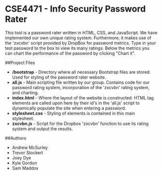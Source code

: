 # CSE4471 - Info Security Password Rater

This tool is a password rater written in HTML, CSS, and JavaScript. We have implemented our own unique rating system. Furthermore, it makes use of the 'zxcvbn' script provided by DropBox for password metrics. Type in your test password to the box to view its many ratings. Below the metrics you can chart the performance of the password by clicking "Chart it".

##Project Files

- __/bootstrap__ - Directory where all necessary Bootstrap files are stored.  Used for styling of the password rater website.
- __all.js__ - Main scripting file written by our group.  Contains code for our password rating system, incorporation of the 'zxcvbn' rating system, and charting.
- __index.html__ - Where the layout of the website is constructed.  HTML tag elements are called upon here by their id's in the 'all.js' script to dynamically populate the site when entering a password.
- __stylesheet.css__ - Styling of elements is contained in this main stylesheet.
- __zxcvbn.js__ - Script for the Dropbox 'zxcvbn' function to use its rating system and output the results.

##Authors
- Andrew McSurley
- Trevor Stockert
- Joey Dye
- Kyle Gordon
- Sam Maddox


